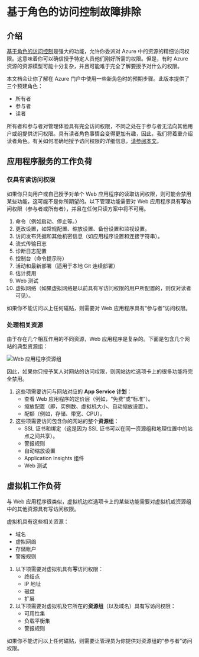 <properties 
	pageTitle="基于角色的访问控制故障排除" 
	description="使用不同资源类型进行基于角色的访问控制。" 
	services="azure-portal"
	documentationCenter="na" 
	authors="stepsic-microsoft-com" 
	writer="" 
	manager="terrylan" 
	editor=""/>

<tags 
	ms.service="azure-portal" 
	ms.date="04/25/2015" 
	wacn.date=""/>

# 基于角色的访问控制故障排除

## 介绍

[基于角色的访问控制](/documentation/articles/role-based-access-control-configure)是强大的功能，允许你委派对 Azure 中的资源的精细访问权限。这意味着你可以确信授予特定人员他们刚好所需的权限。但是，有时 Azure 资源的资源模型可能十分复杂，并且可能难于完全了解要授予对什么的权限。

本文档会让你了解在 Azure 门户中使用一些新角色时的预期步骤。此版本提供了三个预建角色：
* 所有者
* 参与者
* 读者

所有者和参与者对管理体验具有完全访问权限，不同之处在于参与者无法向其他用户或组提供访问权限。具有读者角色事情会变得更加有趣，因此，我们将着重介绍读者角色。有关如何准确地授予访问权限的详细信息，[请参阅本文](../role-based-access-control-configure.md)。

## 应用程序服务的工作负荷

### 仅具有读访问权限 

如果你只向用户或自己授予对单个 Web 应用程序的读取访问权限，则可能会禁用某些功能，这可能不是你所期望的。以下管理功能需要对 Web 应用程序具有**写**访问权限（参与者或所有者），并且在任何只读方案中将不可用。
 
1. 命令（例如启动、停止等。）
2. 更改设置，如常规配置、缩放设置、备份设置和监视设置。
3. 访问发布凭据和其他机密信息（如应用程序设置和连接字符串）。
4. 流式传输日志
5. 诊断日志配置
6. 控制台（命令提示符）
7. 活动和最新部署（适用于本地 Git 连续部署）
8. 估计费用
9. Web 测试
10. 虚拟网络（如果虚拟网络是以前具有写访问权限的用户所配置的，则仅对读者可见）。
 
如果你不能访问以上任何磁贴，则需要对 Web 应用程序具有“参与者”访问权限。

### 处理相关资源
 
由于存在几个相互作用的不同资源，Web 应用程序是复杂的。下面是包含几个网站的典型资源组：

![Web 应用程序资源组](./media/role-based-access-control-troubleshooting/Website-resource-model.png)

因此，如果你只授予某人对网站的访问权限，则网站边栏选项卡上的很多功能将完全禁用。
 
1. 这些项需要访问与网站对应的 **App Service 计划**：  
    * 查看 Web 应用程序的定价层（例如，“免费”或“标准”）。
    * 缩放配置（即，实例数、虚拟机大小、自动缩放设置）。
    * 配额（例如，存储、带宽、CPU）。
2. 这些项需要访问包含你的网站的整个**资源组**：  
    * SSL 证书和绑定（这是因为 SSL 证书可以在同一资源组和地理位置中的站点之间共享）。
    * 警报规则
    * 自动缩放设置
    * Application Insights 组件
    * Web 测试

## 虚拟机工作负荷

与 Web 应用程序很类似，虚拟机边栏选项卡上的某些功能需要对虚拟机或资源组中的其他资源具有写访问权限。

虚拟机具有这些相关资源：
* 域名
* 虚拟网络
* 存储帐户
* 警报规则

1. 以下项需要对虚拟机具有**写**访问权限：  
    * 终结点
    * IP 地址
    * 磁盘
    * 扩展
2. 以下项需要对虚拟机及它所在的**资源组**（以及域名）具有写访问权限：  
    * 可用性集
    * 负载平衡集
    * 警报规则
    
如果你不能访问以上任何磁贴，则需要让管理员为你提供对资源组的“参与者”访问权限。

<!---HONumber=67-->